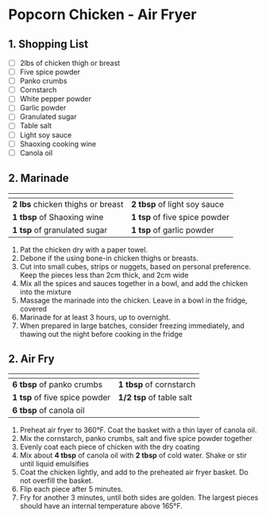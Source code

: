 # Popcorn Chicken - Air Fryer

## 1. Shopping List
- [ ] 2lbs of chicken thigh or breast
- [ ] Five spice powder
- [ ] Panko crumbs
- [ ] Cornstarch
- [ ] White pepper powder
- [ ] Garlic powder
- [ ] Granulated sugar
- [ ] Table salt
- [ ] Light soy sauce
- [ ] Shaoxing cooking wine
- [ ] Canola oil

## 2. Marinade
|<!-- -->|<!-- -->|
|---|---|
| **2 lbs** chicken thighs or breast | **2 tbsp** of light soy sauce |
| **1 tbsp** of Shaoxing wine | **1 tsp** of five spice powder |
| **1 tsp** of granulated sugar | **1 tsp** of garlic powder |

1. Pat the chicken dry with a paper towel.
2. Debone if the using bone-in chicken thighs or breasts.
3. Cut into small cubes, strips or nuggets, based on personal preference. Keep the pieces less than 2cm thick, and 2cm wide
4. Mix all the spices and sauces together in a bowl, and add the chicken into the mixture
5. Massage the marinade into the chicken. Leave in a bowl in the fridge, covered
6. Marinade for at least 3 hours, up to overnight.
7. When prepared in large batches, consider freezing immediately, and thawing out the night before cooking in the fridge

## 2. Air Fry
|<!-- -->|<!-- -->|
|---|---|
| **6 tbsp** of panko crumbs | **1 tbsp** of cornstarch |
| **1 tsp** of five spice powder | **1/2 tsp** of table salt |
| **6 tbsp** of canola oil | |

1. Preheat air fryer to 360°F. Coat the basket with a thin layer of canola oil.
2. Mix the cornstarch, panko crumbs, salt and five spice powder together
3. Evenly coat each piece of chicken with the dry coating
4. Mix about **4 tbsp** of canola oil with **2 tbsp** of cold water. Shake or stir until liquid emulsifies
5. Coat the chicken lightly, and add to the preheated air fryer basket. Do not overfill the basket.
6. Flip each piece after 5 minutes.
6. Fry for another 3 minutes, until both sides are golden. The largest pieces should have an internal temperature above 165°F.
